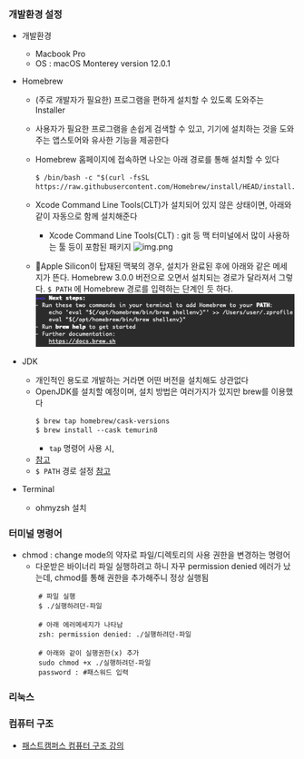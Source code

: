 ### 개발환경 설정

- 개발환경 
    - Macbook Pro
    - OS : macOS Monterey version 12.0.1

- Homebrew
    - (주로 개발자가 필요한) 프로그램을 편하게 설치할 수 있도록 도와주는 Installer 
    - 사용자가 필요한 프로그램을 손쉽게 검색할 수 있고, 기기에 설치하는 것을 도와주는 앱스토어와 유사한
    기능을 제공한다
    - Homebrew 홈페이지에 접속하면 나오는 아래 경로를 통해 설치할 수 있다
        ~~~shell
        $ /bin/bash -c "$(curl -fsSL https://raw.githubusercontent.com/Homebrew/install/HEAD/install.sh)"
        ~~~
    - Xcode Command Line Tools(CLT)가 설치되어 있지 않은 상태이면, 아래와 같이 자동으로 함께 설치해준다 
        - Xcode Command Line Tools(CLT) : git 등 맥 터미널에서 많이 사용하는 툴 등이 포함된 패키지
          ![img.png](img.png)
          
    - 📍Apple Silicon이 탑재된 맥북의 경우, 설치가 완료된 후에 아래와 같은 메세지가 뜬다. Homebrew 3.0.0 버전으로 오면서 
      설치되는 경로가 달라져서 그렇다. `$ PATH`  에 Homebrew 경로를 입력하는 단계인 듯 하다.  
      ![img_1.png](img_1.png)
      
- JDK 
    - 개인적인 용도로 개발하는 거라면 어떤 버전을 설치해도 상관없다
    - OpenJDK를 설치할 예정이며, 설치 방법은 여러가지가 있지만 brew를 이용했다
        ```shell
        $ brew tap homebrew/cask-versions
        $ brew install --cask temurin8
        ```
        - `tap` 명령어 사용 시,  
    - [참고](https://torbjorn.tistory.com/m/702)
    -  `$ PATH` 경로 설정 [참고](https://hymndev.tistory.com/5)
    
- Terminal 
    - ohmyzsh 설치 
    

### 터미널 명령어
- chmod : change mode의 약자로 파일/디렉토리의 사용 권한을 변경하는 명령어 
    - 다운받은 바이너리 파일 실행하려고 하니 자꾸 permission denied 에러가 났는데, chmod를 통해 권한을 추가해주니 정상 실행됨
    ```shell
        # 파일 실행 
        $ ./실행하려던-파일 
  
        # 아래 에러메세지가 나타남 
        zsh: permission denied: ./실행하려던-파일
  
        # 아래와 같이 실행권한(x) 추가
        sudo chmod +x ./실행하려던-파일
        password : #패스워드 입력 
    ```
  

### 리눅스

### 컴퓨터 구조
- [패스트캠퍼스 컴퓨터 구조 강의](online/fast-campus/computer-structure.md)

  
    
  